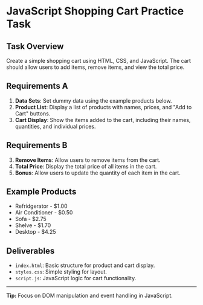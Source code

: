 # JavaScript Shopping Cart Practice Task

## Task Overview

Create a simple shopping cart using HTML, CSS, and JavaScript. The cart should allow users to add items, remove items, and view the total price.

## Requirements A
1. **Data Sets**: Set dummy data using the example products below.
2. **Product List**: Display a list of products with names, prices, and "Add to Cart" buttons.
3. **Cart Display**: Show the items added to the cart, including their names, quantities, and individual prices.


## Requirements B

3. **Remove Items**: Allow users to remove items from the cart.
4. **Total Price**: Display the total price of all items in the cart.
5. **Bonus**: Allow users to update the quantity of each item in the cart.

## Example Products

- Refridgerator - $1.00
- Air Conditioner - $0.50
- Sofa - $2.75
- Shelve - $1.70
- Desktop - $4.25


## Deliverables

- `index.html`: Basic structure for product and cart display.
- `styles.css`: Simple styling for layout.
- `script.js`: JavaScript logic for cart functionality.

---

**Tip:** Focus on DOM manipulation and event handling in JavaScript.
